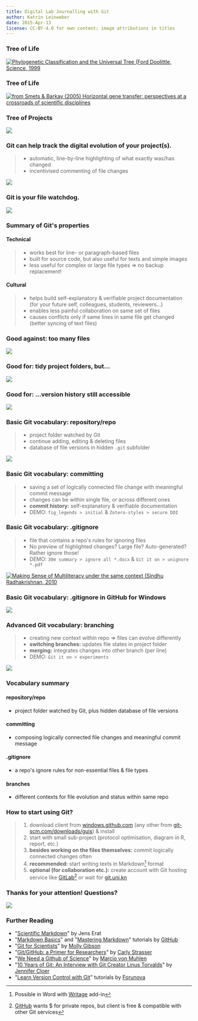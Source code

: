 ```yaml
---
title: Digital Lab Journalling with Git
author: Katrin Leinweber
date: 2015-Apr-13
license: CC-BY-4.0 for own content; image attributions in titles
---
```


### Tree of Life

[![](images/doolittle-tree.jpg "Phylogenetic Classification and the Universal Tree (Ford Doolittle, Science, 1999")](http://www.sciencemag.org/content/284/5423/2124.full)

### Tree of Life

[![](images/Horizontal-gene-transfer-ori.jpg "from Smets & Barkay (2005) Horizontal gene transfer: perspectives at a crossroads of scientific disciplines")](http://www.nature.com/nrmicro/journal/v3/n9/fig_tab/nrmicro1253_F1.html)

### Tree of Projects

![](images/Horizontal-info-transfer.png)

### Git can help track the digital evolution of your project(s).

> - automatic, line-by-line highlighting of what exactly was/has changed
> - incentivised commenting of file changes

![](images/Git-helps.png)

### Git is your file watchdog.

![](images/watchdog.png)

### Summary of Git's properties

#### Technical

> - works best for line- or paragraph-based files
> - built for source code, but also useful for texts and simple images
> - less useful for complex or large file types => no backup replacement!

#### Cultural

> - helps build self-explanatory & verifiable project documentation (for your future self, colleagues, students, reviewers...)
> - enables less painful collaboration on same set of files
> - causes conflicts only if same lines in same file get changed (better syncing of text files)

### Good against: too many files

![](images/versions-win-explorer.png)

### Good for: tidy project folders, but...

![](images/files-in-explorer.png)

### Good for: ...version history still accessible

![](images/file-changes-in-GitHub.png)

### Basic Git vocabulary: repository/repo

> - project folder watched by Git
> - continue adding, editing & deleting files
> - database of file versions in hidden `.git` subfolder

![](images/repo-folder.png)

### Basic Git vocabulary: committing

> - saving a set of logically connected file change with meaningful commit message
> - changes can be within single file, or across different ones
> - **commit history:** self-explanatory & verifiable documentation
> - DEMO: `fig_legends > initial` & `Zotero-styles > secure DOI`

### Basic Git vocabulary: .gitignore

> - file that contains a repo's rules for ignoring files 
> - No preview of highlighted changes? Large file? Auto-generated? Rather ignore those!
> - DEMO: `30m summary > ignore all *.docx` & `Git it on > unignore *.pdf`

[![](images/gitignore-or-not.png "Making Sense of Multiliteracy under the same context (Sindhu Radhakrishnan, 2010")](http://edc.education.ed.ac.uk/sindhur/2010/10/17/visual-artefact/)

### Basic Git vocabulary: .gitignore in GitHub for Windows

![](images/windows-gitignore-in-repo-settings.png)

### Advanced Git vocabulary: branching

> - creating new context within repo => files can evolve differently
> - **switching branches:** updates file states in project folder
> - **merging:** integrates changes into other branch (per line)
> - DEMO: `Git it on > experiments`

![](images/git-branching.png)

### Vocabulary summary

#### repository/repo

- project folder watched by Git, plus hidden database of file versions

#### committing

- composing logically connected file changes and meaningful commit message

#### .gitignore

- a repo's ignore rules for non-essential files & file types

#### branches

- different contexts for file evolution and status within same repo

### How to start using Git?

> 1. download client from [windows.github.com](https://windows.github.com/) (any other from [git-scm.com/downloads/guis](http://git-scm.com/download/gui/win)) & install
> 1. start with small sub-project (protocol optimisation, diagram in R, report, etc.)
> 1. **besides working on the files themselves:** commit logically connected changes often
> 1. **recommended:** start writing texts in Markdown[^1] format
> 1. **optional (for collaboration etc.):** create account with Git hosting service like [GitLab](https://gitlab.com/users/sign_in)[^2] or wait for [git.uni.kn](https://git.uni-konstanz.de/users/sign_in) 

[^1]: Possible in Word with [Writage](http://www.writage.com/) add-in
[^2]: [GitHub](https://github.com/join) wants $ for private repos, but client is free & compatible with other Git services

### Thanks for your attention! Questions?

![](images/keep-calm-and-git-it-on.png)

### Further Reading

- "[Scientific Markdown](https://github.com/JensErat/scientific-markdown)" by Jens Erat
- "[Markdown Basics](https://help.github.com/articles/markdown-basics/#basic-writing)" and "[Mastering Markdown](https://guides.github.com/features/mastering-markdown/)" tutorials by [GitHub](https://github.com/)
- "[Git for Scientists](https://mollygibson.github.io/2014-08-11-wustl/lessons/git-notebook/git-for-scientists.slides.html)" by [Molly Gibson](https://github.com/mollygibson)
- "[Git/GitHub: a Primer for Researchers](http://datapub.cdlib.org/2014/05/05/github-a-primer-for-researchers/)" by [Carly Strasser](http://carlystrasser.net/)
- "[We Need a Github of Science](http://marciovm.com/i-want-a-github-of-science/)" by [Marcio von Muhlen](https://twitter.com/marciovm)
- "[10 Years of Git: An Interview with Git Creator Linus Torvalds](https://www.linux.com/news/featured-blogs/185-jennifer-cloer/821541-10-years-of-git-an-interview-with-git-creator-linus-torvalds/)" by [Jennifer Cloer](https://twitter.com/JenniferCloer)
- "[Learn Version Control with Git](http://www.git-tower.com/learn/ebook/mac/basics/why-use-version-control#start)" tutorials by [Forunova](http://www.fournova.com/)
